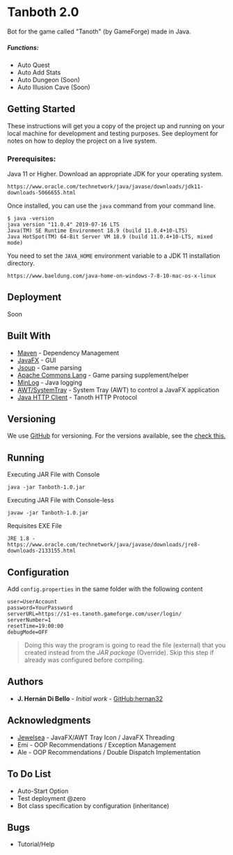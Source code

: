 # Tanboth 2.0

Bot for the game called "Tanoth" (by GameForge) made in Java.
 
##### Functions:
* Auto Quest
* Auto Add Stats
* Auto Dungeon (Soon)
* Auto Illusion Cave (Soon)

## Getting Started

These instructions will get you a copy of the project up and running on your local machine for development and testing purposes. See deployment for notes on how to deploy the project on a live system.

### Prerequisites:

Java 11 or Higher. Download an appropriate JDK for your operating system. 
```
https://www.oracle.com/technetwork/java/javase/downloads/jdk11-downloads-5066655.html
```
Once installed, you can use the `java` command from your command line. 
```
$ java -version
java version "11.0.4" 2019-07-16 LTS
Java(TM) SE Runtime Environment 18.9 (build 11.0.4+10-LTS)
Java HotSpot(TM) 64-Bit Server VM 18.9 (build 11.0.4+10-LTS, mixed mode)
```
You need to set the `JAVA_HOME` environment variable to a JDK 11 installation directory.
```
https://www.baeldung.com/java-home-on-windows-7-8-10-mac-os-x-linux
```

## Deployment
Soon


## Built With

* [Maven](https://maven.apache.org/) - Dependency Management
* [JavaFX](https://openjfx.io/) - GUI
* [Jsoup](https://jsoup.org/) - Game parsing
* [Apache Commons Lang](https://jsoup.org/) - Game parsing supplement/helper
* [MinLog](https://github.com/EsotericSoftware/minlog) - Java logging
* [AWT/SystemTray](https://gist.github.com/jewelsea/e231e89e8d36ef4e5d8a) - System Tray (AWT) to control a JavaFX application
* [Java HTTP Client](https://openjdk.java.net/groups/net/httpclient/intro.html) - Tanoth HTTP Protocol

## Versioning

We use [GitHub](https://github.com/) for versioning. For the versions available, see the [check this.](https://github.com/hernan32/Tanboth)

## Running

Executing JAR File with Console
```
java -jar Tanboth-1.0.jar
``` 
Executing JAR File with Console-less
```
javaw -jar Tanboth-1.0.jar
``` 
Requisites EXE File
```
JRE 1.8 - https://www.oracle.com/technetwork/java/javase/downloads/jre8-downloads-2133155.html
``` 

## Configuration

Add ``config.properties`` in the same folder with the following content
```
user=UserAccount
password=YourPassword
serverURL=https://s1-es.tanoth.gameforge.com/user/login/
serverNumber=1
resetTime=19:00:00
debugMode=OFF
``` 
> Doing this way the program is going to read the file (external) that you created instead from the *JAR package* (Override). Skip this step if already was configured before compiling. 
 

## Authors

* **J. Hernán Di Bello** - *Initial work* - [GitHub:hernan32](https://github.com/hernan32/)

## Acknowledgments

* [Jewelsea](https://gist.github.com/jewelsea) - JavaFX/AWT Tray Icon / JavaFX Threading
* Emi - OOP Recommendations / Exception Management
* Ale - OOP Recommendations / Double Dispatch Implementation

## To Do List

* Auto-Start Option
* Test deployment @zero
* Bot class specification by configuration (inheritance)

## Bugs

* Tutorial/Help

